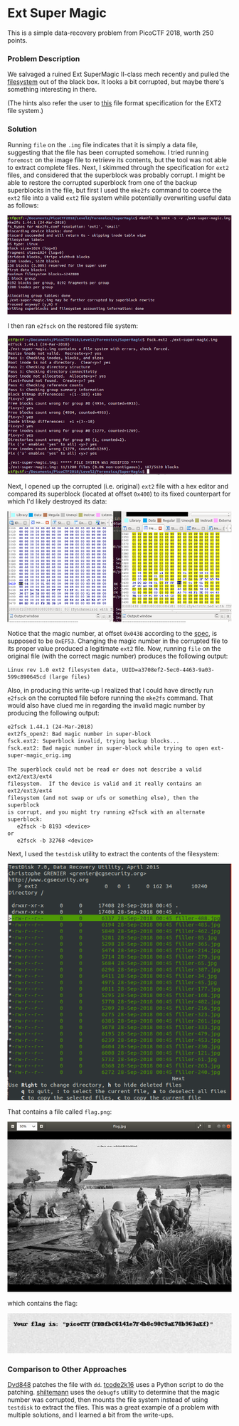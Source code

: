 # Ext Super Magic

This is a simple data-recovery problem from PicoCTF 2018, worth 250 points.

### Problem Description

We salvaged a ruined Ext SuperMagic II-class mech recently and pulled the [filesystem](./ext-super-magic.img) out of the black box. It looks a bit corrupted, but maybe there's something interesting in there.

(The hints also refer the user to [this](http://www.nongnu.org/ext2-doc/ext2.html) file format specification for the EXT2 file system.)

### Solution

Running `file` on the `.img` file indicates that it is simply a data file, suggesting that the file has been corrupted somehow. I tried running `foremost` on the image file to retrieve its contents, but the tool was not able to extract complete files. Next, I skimmed through the specification for `ext2` files, and considered that the superblock was probably corrupt. I might be able to restore the corrupted superblock from one of the backup superblocks in the file, but first I used the `mke2fs` command to coerce the `ext2` file into a valid `ext2` file system while potentially overwriting useful data as follows:

![./mke2fs_screenshot.png](./mke2fs_screenshot.png)

I then ran `e2fsck` on the restored file system:

![./e2fsck_screenshot.png](./e2fsck_screenshot.png)

Next, I opened up the corrupted (i.e. original) `ext2` file with a hex editor and compared its superblock (located at offset `0x400`) to its fixed counterpart for which I'd likely destroyed its data:

![./hex_editor.png](./hex_editor.png)

Notice that the magic number, at offset `0x0438` according to the [spec](http://www.nongnu.org/ext2-doc/ext2.html), is supposed to be `0xEF53`. Changing the magic number in the corrupted file to its proper value produced a legitimate `ext2` file. Now, running `file` on the original file (with the correct magic number) produces the following output:

```
Linux rev 1.0 ext2 filesystem data, UUID=a3708ef2-5ec0-4463-9a03-599c890645cd (large files)
```

Also, in producing this write-up I realized that I could have directly run `e2fsck` on the corrupted file before running the `mke2fs` command. That would also have clued me in regarding the invalid magic number by producing the following output:

```
e2fsck 1.44.1 (24-Mar-2018)
ext2fs_open2: Bad magic number in super-block
fsck.ext2: Superblock invalid, trying backup blocks...
fsck.ext2: Bad magic number in super-block while trying to open ext-super-magic_orig.img

The superblock could not be read or does not describe a valid ext2/ext3/ext4
filesystem.  If the device is valid and it really contains an ext2/ext3/ext4
filesystem (and not swap or ufs or something else), then the superblock
is corrupt, and you might try running e2fsck with an alternate superblock:
   e2fsck -b 8193 <device>
or
   e2fsck -b 32768 <device>
```

Next, I used the `testdisk` utility to extract the contents of the filesystem:

![./testdisk_screenshot.png](./testdisk_screenshot.png)

That contains a file called `flag.png`:

![./flag_pic.png](./flag_pic.png)

which contains the flag:

![./flag.png](./flag.png)

### Comparison to Other Approaches

[Dvd848](https://github.com/Dvd848/CTFs/blob/master/2018_picoCTF/Ext%20Super%20Magic.md) patches the file with `dd`. [tcode2k16](https://tcode2k16.github.io/blog/posts/picoctf-2018-writeup/forensics/#ext-super-magic) uses a Python script to do the patching. [shiltemann](https://github.com/shiltemann/CTF-writeups-public/tree/master/PicoCTF_2018#forensics-250-ext-super-magic) uses the `debugfs` utility to determine that the magic number was corrupted, then mounts the file system instead of using `testdisk` to extract the files. This was a great example of a problem with multiple solutions, and I learned a bit from the write-ups.
